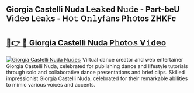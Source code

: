## Giorgia Castelli Nuda L𝚎a𝚔ed N𝚞𝚍e - Part-beU Vi𝚍𝚎o L𝚎a𝚔s - H𝚘𝚝 O𝚗𝚕yf𝚊ns P𝚑𝚘tos ZHKFc

# <h2><a href="http://kf9aggd.oniu.top/?m=Giorgia+Castelli+Nuda">🔗👉 🔴 Giorgia Castelli Nuda P𝚑ot𝚘𝚜 V𝚒d𝚎o</a></h2>

[![Giorgia Castelli Nuda Nu𝚍e𝚜](https://i.imgur.com/0qMVB7G.gif)](http://kf9aggd.oniu.top/?m=Giorgia+Castelli+Nuda)
Virtual dance creator and web entertainer Giorgia Castelli Nuda, celebrated for publishing dance and lifestyle tutorials through solo and collaborative dance presentations and brief clips. Skilled impressionist Giorgia Castelli Nuda, celebrated for their remarkable abilities to mimic various voices and accents.  
